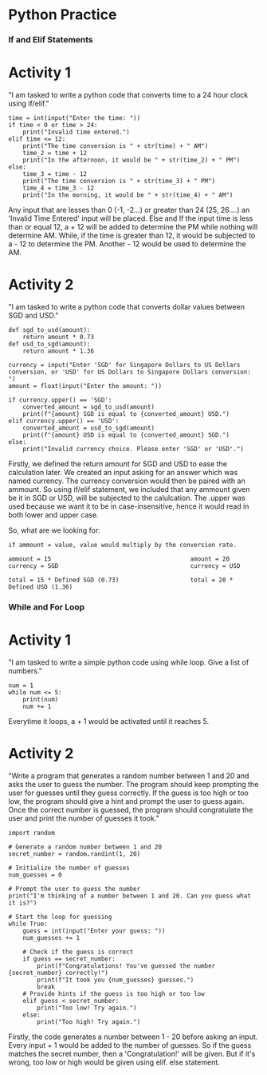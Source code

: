 # Python Practice 

### If and Elif Statements

# Activity 1

"I am tasked to write a python code that converts time to a 24 hour clock using if/elif."

    time = int(input("Enter the time: "))
    if time < 0 or time > 24:
        print("Invalid time entered.")
    elif time <= 12:
        print("The time conversion is " + str(time) + " AM")
        time_2 = time + 12
        print("In the afternoon, it would be " + str(time_2) + " PM")
    else:
        time_3 = time - 12
        print("The time conversion is " + str(time_3) + " PM")
        time_4 = time_3 - 12
        print("In the morning, it would be " + str(time_4) + " AM")

Any input that are lesses than 0 (-1, -2...) or greater than 24 (25, 26....) an 'Invalid Time Entered' input will be placed. 
Else and If the input time is less than or equal 12, a + 12 will be added to determine the PM while nothing will determine AM. 
While, if the time is greater than 12, it would be subjected to a - 12 to determine the PM. Another - 12 would be used to
determine the AM. 


# Activity 2

"I am tasked to write a python code that converts dollar values between SGD and USD."

    def sgd_to_usd(amount):
        return amount * 0.73
    def usd_to_sgd(amount):
        return amount * 1.36
    
    currency = input("Enter 'SGD' for Singapore Dollars to US Dollars conversion, or 'USD' for US Dollars to Singapore Dollars conversion: ")
    amount = float(input("Enter the amount: "))
    
    if currency.upper() == 'SGD':
        converted_amount = sgd_to_usd(amount)
        print(f"{amount} SGD is equal to {converted_amount} USD.")
    elif currency.upper() == 'USD':
        converted_amount = usd_to_sgd(amount)
        print(f"{amount} USD is equal to {converted_amount} SGD.")
    else:
        print("Invalid currency choice. Please enter 'SGD' or 'USD'.")

Firstly, we defined the return amount for SGD and USD to ease the calculation later. We created an input asking for an answer 
which was named currency. The currency conversion would then be paired with an ammount. So using if/elif statement, we included 
that any ammount given be it in SGD or USD, will be subjected to the calulcation. The .upper was used because we want it to be 
in case-insensitive, hence it would read in both lower and upper case.

So, what are we looking for:

    if ammount = value, value would multiply by the conversion rate.
    
    ammount = 15                                       amount = 20
    currency = SGD                                     currency = USD
    
    total = 15 * Defined SGD (0.73)                    total = 20 * Defined USD (1.36)

### While and For Loop 

# Activity 1

"I am tasked to write a simple python code using while loop. Give a list of numbers."

    num = 1
    while num <= 5:
        print(num)
        num += 1

Everytime it loops, a + 1 would be activated until it reaches 5.

# Activity 2

"Write a program that generates a random number between 1 and 20 and asks the user to guess the number. The program should keep prompting the user for guesses until they guess correctly. If the guess is too high or too low, the program should give a hint and prompt the user to guess again. Once the correct number is guessed, the program should congratulate the user and print the number of guesses it took."
    
    import random
    
    # Generate a random number between 1 and 20
    secret_number = random.randint(1, 20)
    
    # Initialize the number of guesses
    num_guesses = 0
    
    # Prompt the user to guess the number
    print("I'm thinking of a number between 1 and 20. Can you guess what it is?")
    
    # Start the loop for guessing
    while True:
        guess = int(input("Enter your guess: "))
        num_guesses += 1
        
        # Check if the guess is correct
        if guess == secret_number:
            print(f"Congratulations! You've guessed the number {secret_number} correctly!")
            print(f"It took you {num_guesses} guesses.")
            break
        # Provide hints if the guess is too high or too low
        elif guess < secret_number:
            print("Too low! Try again.")
        else:
            print("Too high! Try again.")

Firstly, the code generates a number between 1 - 20 before asking an input. Every input + 1 would be added to the number of guesses. 
So if the guess matches the secret number, then a 'Congratulation!' will be given. But if it's wrong, too low or high would be given
using elif. else statement.
